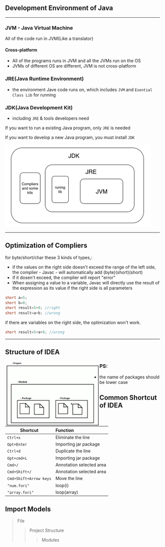 ## Development Environment of Java

--------

### JVM - Java Virtual Machine

All of the code run in JVM(Like a translator)

#### Cross-platform

- All of the programs runs in JVM and all the JVMs run on the OS
- JVMs of different OS are different, JVM is not cross-platform

### JRE(Java Runtime Environment) 

- the environment Jave code runs on, which includes `JVM` and `Esential Class Lib` for running

### JDK(Java Development Kit)

- including `JRE` & tools developers need

If you want to run a existing Java program, only `JRE` is needed

If you want to develop a new Java program, you must install `JDK`

<img src="https://github.com/IceCoffee98/Java_Basic_Course/blob/master/img/image-20200327203832387.png" alt="image-20200327203832387" style="zoom:50%;" />

------

## Optimization of Compliers

for byte/short/char these 3 kinds of types,:

- if the values on the right side doesn't exceed the range of the left side, the complier - Javac - will automatically add (byte)(short)(short)
- if it dosen't exceed, the complier will report "error"
- When assigning a value to a variable, Javac will directly use the result of the expression as its value if the right side is all parameters  

```java
short a=5;
short b=8;
short result=5+8; //right
short result=a+b; //wrong
```

if there are variables on the right side, the optimization won't work.

```java
short result=5+a+8; //wrong
```

----

## Structure of IDEA

<img src="https://github.com/IceCoffee98/Java_Basic_Course/blob/master/img/image-20200327220724529.png" style="zoom:30%;" align='left'/>

### PS:

- the name of packages should be lower case



## Common Shortcut of IDEA

| Shortcut               | Function                 |
| ---------------------- | :----------------------- |
| `Ctrl+x`               | Eliminate the line       |
| `Opt+Enter`            | Importing jar package    |
| `Ctrl+d`               | Duplicate the line       |
| `Opt+cmd+L`            | Importing jar package    |
| `Cmd+/`                | Annotation selected area |
| `Cmd+Shift+/`          | Annotation selected area |
| `Cmd+Shift+Arrow keys` | Move the line            |
| `"num.fori"`           | loop(i)                  |
| `"array.fori"`         | loop(array)              |



## Import Models

> File
>
> > Project Structure
> >
> > > Modules